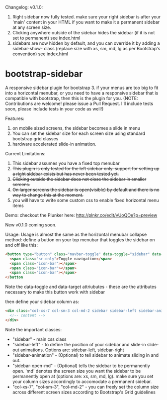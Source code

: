 Changelog:
v0.1.0:

1. Right sidebar now fully tested. make sure your right sidebar is after your 'main' content in your HTML if you want to make it a permanent sidebar at any screen size.
2. Clicking anywhere outside of the sidebar hides the sidebar (if it is not set to permanent) see index.html
3. sidebars are now hidden by default, and you can override it by adding a sidebar-show-<size> class (replace size with xs, sm, md, lg as per Bootstrap's convention) see index.html

bootstrap-sidebar
=================

A responsive sidebar plugin for bootstrap 3. if your menus are too big to fit into a horizontal menubar, or you need to have a responsive sidebar that is compatible with bootstrap, then this is the plugin for you. 
(NOTE: Contributions are welcome! please issue a Pull Request. I'll include tests soon, please include tests in your code as well!)


Features:

1. on mobile sized screens, the sidebar becomes a slide in menu
2. You can set the sidebar size for each screen size using standard bootstrap grid classes
3. hardware accelerated slide-in animation.

Current Limitations: 

1. This sidebar assumes you have a fixed top menubar
2. ~~This plugin is only tested for the left sidebar only. support for setting up a right sidebar exists but has never been tested yet.~~ 
3. ~~Clicking outside the sidebar does not close the sidebar in smaller screens.~~
4. ~~On larger screens the sidebar is open(visible) by default and there is no way to change this at the moment.~~ 
5. you will have to write some custom css to enable fixed horizontal menu items

Demo:
checkout the Plunker here: http://plnkr.co/edit/vUoQOe?p=preview

New v0.1.0 coming soon. 

Usage:
Usage is almost the same as the horizontal menubar collapse method: define a button on your top menubar that toggles the sidebar on and off like this:

```html
<button type="button" class="navbar-toggle" data-toggle="sidebar" data-target=".sidebar">
  <span class="sr-only">Toggle navigation</span>
  <span class="icon-bar"></span>
  <span class="icon-bar"></span>
  <span class="icon-bar"></span>
</button
```

Note the data-toggle and data-target attriubutes - these are the attributes necessary to make this button work with sidebar

then define your sidebar column as:

```html
<div class="col-xs-7 col-sm-3 col-md-2 sidebar sidebar-left sidebar-animate sidebar-show-md">
  <!-- content -->
</div>
```

Note the important classes: 

* "sidebar" - main css class
* "sidebar-left" - to define the position of your sidebar and slide-in slide-out animations. Options are: sidebar-left, sidebar-right
* "sidebar-animation" - (Optional) to tell sidebar to animate sliding in and out.
* "sidebar-open-md" - (Optional) tells the sidebar to be permanently open. 'md' denotes the screen size you want the sidebar to be permanently open at (options are: xs, sm, md, lg). make sure you set your column sizes accordingly to accomodate a permanent sidebar. 
* "col-xs-7", "col-sm-3", "col-md-2" - you can freely set the column size across different screen sizes according to Bootstrap's Grid guidelines

